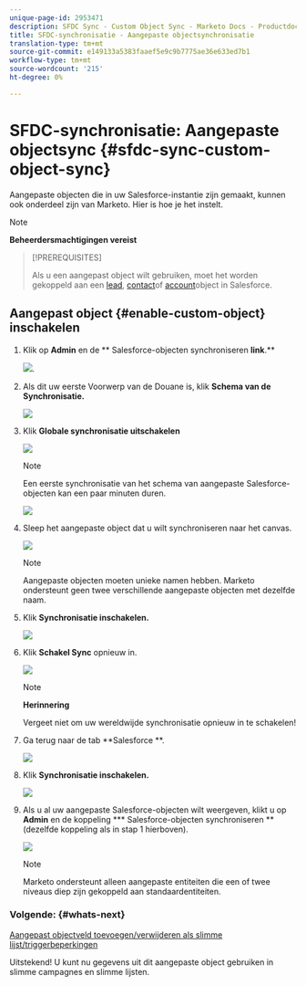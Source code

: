```yaml
---
unique-page-id: 2953471
description: SFDC Sync - Custom Object Sync - Marketo Docs - Productdocumentatie
title: SFDC-synchronisatie - Aangepaste objectsynchronisatie
translation-type: tm+mt
source-git-commit: e149133a5383faaef5e9c9b7775ae36e633ed7b1
workflow-type: tm+mt
source-wordcount: '215'
ht-degree: 0%

---
```



# SFDC-synchronisatie: Aangepaste objectsync {#sfdc-sync-custom-object-sync}

Aangepaste objecten die in uw Salesforce-instantie zijn gemaakt, kunnen ook onderdeel zijn van Marketo.  Hier is hoe je het instelt.

>[!NOTE]
>
>**Beheerdersmachtigingen vereist**

>[!PREREQUISITES]
>
>Als u een aangepast object wilt gebruiken, moet het worden gekoppeld aan een [lead](sfdc-sync-lead-sync.md), [contact](sfdc-sync-contact-sync.md)of [account](sfdc-sync-account-sync.md)object in Salesforce.

## Aangepast object {#enable-custom-object} inschakelen

1. Klik op **Admin** en de ** Salesforce-objecten synchroniseren **link**.**

   ![](assets/image2015-11-19-10-3a28-3a5.png).

1. Als dit uw eerste Voorwerp van de Douane is, klik **Schema van de Synchronisatie.**

   ![](assets/rtaimage-2.png)

1. Klik **Globale synchronisatie uitschakelen**

   ![](assets/image2015-4-22-10-3a45-3a0.png)

   >[!NOTE]
   >
   >Een eerste synchronisatie van het schema van aangepaste Salesforce-objecten kan een paar minuten duren.

   ![](assets/image2015-4-22-10-3a45-3a18.png)

1. Sleep het aangepaste object dat u wilt synchroniseren naar het canvas.

   ![](assets/image2015-4-22-10-3a45-3a30.png)

   >[!NOTE]
   >
   >Aangepaste objecten moeten unieke namen hebben. Marketo ondersteunt geen twee verschillende aangepaste objecten met dezelfde naam.

1. Klik **Synchronisatie inschakelen.**

   ![](assets/image2015-4-22-10-3a45-3a50.png)

1. Klik **Schakel Sync** opnieuw in.

   ![](assets/image2015-4-22-10-3a46-3a10.png)

   >[!NOTE]
   >
   >**Herinnering**
   >
   >
   >Vergeet niet om uw wereldwijde synchronisatie opnieuw in te schakelen!

1. Ga terug naar de tab **Salesforce **.

   ![](assets/image2015-4-22-10-3a46-3a25.png)

1. Klik **Synchronisatie inschakelen.**

   ![](assets/image2015-4-22-10-3a50-3a26.png)

1. Als u al uw aangepaste Salesforce-objecten wilt weergeven, klikt u op **Admin** en de koppeling *** Salesforce-objecten synchroniseren **(dezelfde koppeling als in stap 1 hierboven).

   ![](assets/image2016-6-23-9-3a28-3a23.png)

   >[!NOTE]
   >
   >Marketo ondersteunt alleen aangepaste entiteiten die een of twee niveaus diep zijn gekoppeld aan standaardentiteiten.

### Volgende: {#whats-next}

[Aangepast objectveld toevoegen/verwijderen als slimme lijst/triggerbeperkingen](../../../../product-docs/crm-sync/salesforce-sync/setup/optional-steps/add-remove-custom-object-field-as-smart-list-trigger-constraints.md)

Uitstekend! U kunt nu gegevens uit dit aangepaste object gebruiken in slimme campagnes en slimme lijsten.

